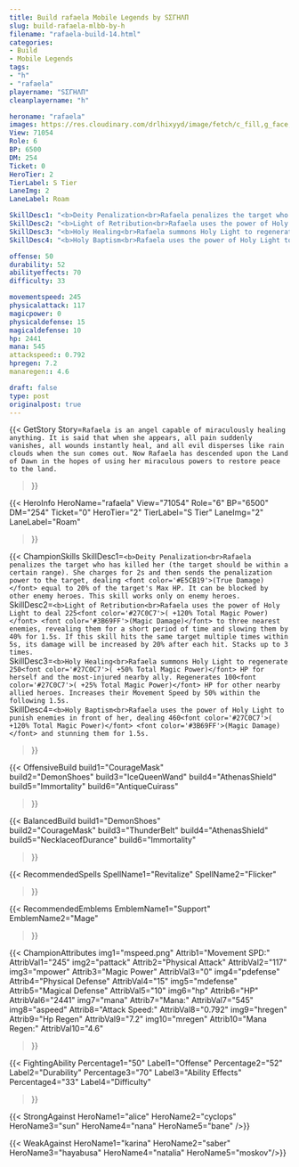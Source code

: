 ```yaml
---
title: Build rafaela Mobile Legends by ЅΣΓHΛП
slug: build-rafaela-mlbb-by-h
filename: "rafaela-build-14.html"
categories: 
- Build 
- Mobile Legends
tags: 
- "h"
- "rafaela"
playername: "ЅΣΓHΛП"
cleanplayername: "h"

heroname: "rafaela"
images: https://res.cloudinary.com/drlhixyyd/image/fetch/c_fill,g_face,f_auto/https://cdn2-build.mobagenie.my.id/p/images/banner/full/rafaela.jpg
View: 71054 
Role: 6 
BP: 6500
DM: 254 
Ticket: 0 
HeroTier: 2 
TierLabel: S Tier 
LaneImg: 2
LaneLabel: Roam 

SkillDesc1: "<b>Deity Penalization<br>Rafaela penalizes the target who has killed her (the target should be within a certain range). She charges for 2s and then sends the penalization power to the target, dealing <font color='#E5CB19'>(True Damage)</font> equal to 20% of the target's Max HP. It can be blocked by other enemy heroes. This skill works only on enemy heroes."   
SkillDesc2: "<b>Light of Retribution<br>Rafaela uses the power of Holy Light to deal 225<font color='#27C0C7'>( +120% Total Magic Power)</font> <font color='#3B69FF'>(Magic Damage)</font> to three nearest enemies, revealing them for a short period of time and slowing them by 40% for 1.5s. If this skill hits the same target multiple times within 5s, its damage will be increased by 20% after each hit. Stacks up to 3 times."   
SkillDesc3: "<b>Holy Healing<br>Rafaela summons Holy Light to regenerate 250<font color='#27C0C7'>( +50% Total Magic Power)</font> HP for herself and the most-injured nearby ally. Regenerates 100<font color='#27C0C7'>( +25% Total Magic Power)</font> HP for other nearby allied heroes. Increases their Movement Speed by 50% within the following 1.5s."   
SkillDesc4: "<b>Holy Baptism<br>Rafaela uses the power of Holy Light to punish enemies in front of her, dealing 460<font color='#27C0C7'>( +120% Total Magic Power)</font> <font color='#3B69FF'>(Magic Damage)</font> and stunning them for 1.5s."  

offense: 50 
durability: 52 
abilityeffects: 70 
difficulty: 33 

movementspeed: 245
physicalattack: 117
magicpower: 0
physicaldefense: 15
magicaldefense: 10
hp: 2441
mana: 545
attackspeed:: 0.792
hpregen: 7.2
manaregen:: 4.6

draft: false
type: post
originalpost: true
---
```



{{< GetStory 
Story=` Rafaela is an angel capable of miraculously healing anything. It is said that when she appears, all pain suddenly vanishes, all wounds instantly heal, and all evil disperses like rain clouds when the sun comes out. Now Rafaela has descended upon the Land of Dawn in the hopes of using her miraculous powers to restore peace to the land. ` 
>}}

{{< HeroInfo 
HeroName="rafaela" 
View="71054" 
Role="6" 
BP="6500" 
DM="254" 
Ticket="0" 
HeroTier="2" 
TierLabel="S Tier" 
LaneImg="2" 
LaneLabel="Roam" 
>}}
 
{{< ChampionSkills 
SkillDesc1=`<b>Deity Penalization<br>Rafaela penalizes the target who has killed her (the target should be within a certain range). She charges for 2s and then sends the penalization power to the target, dealing <font color='#E5CB19'>(True Damage)</font> equal to 20% of the target's Max HP. It can be blocked by other enemy heroes. This skill works only on enemy heroes.`   
SkillDesc2=`<b>Light of Retribution<br>Rafaela uses the power of Holy Light to deal 225<font color='#27C0C7'>( +120% Total Magic Power)</font> <font color='#3B69FF'>(Magic Damage)</font> to three nearest enemies, revealing them for a short period of time and slowing them by 40% for 1.5s. If this skill hits the same target multiple times within 5s, its damage will be increased by 20% after each hit. Stacks up to 3 times.`   
SkillDesc3=`<b>Holy Healing<br>Rafaela summons Holy Light to regenerate 250<font color='#27C0C7'>( +50% Total Magic Power)</font> HP for herself and the most-injured nearby ally. Regenerates 100<font color='#27C0C7'>( +25% Total Magic Power)</font> HP for other nearby allied heroes. Increases their Movement Speed by 50% within the following 1.5s.`   
SkillDesc4=`<b>Holy Baptism<br>Rafaela uses the power of Holy Light to punish enemies in front of her, dealing 460<font color='#27C0C7'>( +120% Total Magic Power)</font> <font color='#3B69FF'>(Magic Damage)</font> and stunning them for 1.5s.`   
>}}

{{< OffensiveBuild 
build1="CourageMask"  
build2="DemonShoes" 
build3="IceQueenWand" 
build4="AthenasShield" 
build5="Immortality" 
build6="AntiqueCuirass" 
>}} 

{{< BalancedBuild 
build1="DemonShoes"  
build2="CourageMask" 
build3="ThunderBelt" 
build4="AthenasShield" 
build5="NecklaceofDurance" 
build6="Immortality" 
>}}


{{< RecommendedSpells 
SpellName1="Revitalize" 
SpellName2="Flicker" 
>}}  

{{< RecommendedEmblems 
EmblemName1="Support" 
EmblemName2="Mage" 
>}}   


{{< ChampionAttributes
img1="mspeed.png" Attrib1="Movement SPD:" AttribVal1="245"
img2="pattack" Attrib2="Physical Attack" AttribVal2="117"
img3="mpower" Attrib3="Magic Power" AttribVal3="0"
img4="pdefense" Attrib4="Physical Defense" AttribVal4="15"
img5="mdefense" Attrib5="Magical Defense" AttribVal5="10"
img6="hp" Attrib6="HP" AttribVal6="2441"
img7="mana" Attrib7="Mana:" AttribVal7="545"
img8="aspeed" Attrib8="Attack Speed:" AttribVal8="0.792"
img9="hregen" Attrib9="Hp Regen" AttribVal9="7.2"
img10="mregen" Attrib10="Mana Regen:" AttribVal10="4.6"
>}}


{{< FightingAbility
Percentage1="50" Label1="Offense"
Percentage2="52" Label2="Durability"
Percentage3="70" Label3="Ability Effects"
Percentage4="33" Label4="Difficulty"
 >}}

{{< StrongAgainst 
HeroName1="alice"
HeroName2="cyclops"
HeroName3="sun"
HeroName4="nana"
HeroName5="bane"
/>}}

{{< WeakAgainst
HeroName1="karina"
HeroName2="saber"
HeroName3="hayabusa"
HeroName4="natalia"
HeroName5="moskov"/>}}
